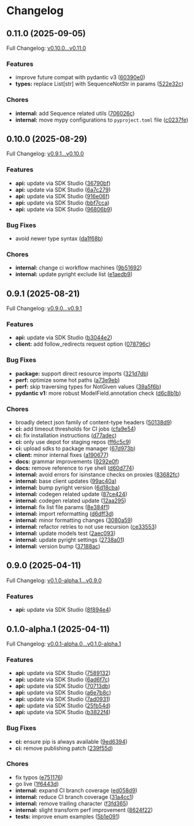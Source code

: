 # Changelog

## 0.11.0 (2025-09-05)

Full Changelog: [v0.10.0...v0.11.0](https://github.com/rsky/x-ray-webhook-python/compare/v0.10.0...v0.11.0)

### Features

* improve future compat with pydantic v3 ([60390e0](https://github.com/rsky/x-ray-webhook-python/commit/60390e0cfeaee7ce6f455f2d6a2277bee5afd209))
* **types:** replace List[str] with SequenceNotStr in params ([522e32c](https://github.com/rsky/x-ray-webhook-python/commit/522e32c1bd25f78f5f4dc954cab5142f074e2a74))


### Chores

* **internal:** add Sequence related utils ([706026c](https://github.com/rsky/x-ray-webhook-python/commit/706026cad12bdb64019990bce917a8aecbbe8032))
* **internal:** move mypy configurations to `pyproject.toml` file ([c0237fe](https://github.com/rsky/x-ray-webhook-python/commit/c0237fe12ab93a0922cffc520095a67d53be5c88))

## 0.10.0 (2025-08-29)

Full Changelog: [v0.9.1...v0.10.0](https://github.com/rsky/x-ray-webhook-python/compare/v0.9.1...v0.10.0)

### Features

* **api:** update via SDK Studio ([36790bf](https://github.com/rsky/x-ray-webhook-python/commit/36790bf3543a83bdecd188a0041f8d4bac023ae7))
* **api:** update via SDK Studio ([6a7c279](https://github.com/rsky/x-ray-webhook-python/commit/6a7c279609077da4af1200da4ffe9c5027154222))
* **api:** update via SDK Studio ([916e06f](https://github.com/rsky/x-ray-webhook-python/commit/916e06f039cef726567ea31f2312b2545abb86a7))
* **api:** update via SDK Studio ([bbf7cca](https://github.com/rsky/x-ray-webhook-python/commit/bbf7cca5919c37c28b46e50ff652b45735521063))
* **api:** update via SDK Studio ([96806b9](https://github.com/rsky/x-ray-webhook-python/commit/96806b9102d7ef26db5fa00919d32e929adfbe74))


### Bug Fixes

* avoid newer type syntax ([da1f68b](https://github.com/rsky/x-ray-webhook-python/commit/da1f68b3a8230a97ab4986fb273c943602f4224b))


### Chores

* **internal:** change ci workflow machines ([9b51692](https://github.com/rsky/x-ray-webhook-python/commit/9b51692a72360907e06d0e4564aa60d52e099069))
* **internal:** update pyright exclude list ([e1aedb9](https://github.com/rsky/x-ray-webhook-python/commit/e1aedb96a55051d1053af48304caa7a4e3818ae2))

## 0.9.1 (2025-08-21)

Full Changelog: [v0.9.0...v0.9.1](https://github.com/rsky/x-ray-webhook-python/compare/v0.9.0...v0.9.1)

### Features

* **api:** update via SDK Studio ([b3044e2](https://github.com/rsky/x-ray-webhook-python/commit/b3044e24f1feda909d0930a261ab36b8085972d8))
* **client:** add follow_redirects request option ([078796c](https://github.com/rsky/x-ray-webhook-python/commit/078796c9280d60feaaffda5844aaa3c1d24b0b55))


### Bug Fixes

* **package:** support direct resource imports ([321d7db](https://github.com/rsky/x-ray-webhook-python/commit/321d7dbd4a3b24385b6a6736bcbe8e2df844f857))
* **perf:** optimize some hot paths ([a73e9eb](https://github.com/rsky/x-ray-webhook-python/commit/a73e9ebc14898c6de937530a1083dbff6bb68452))
* **perf:** skip traversing types for NotGiven values ([39a5f6b](https://github.com/rsky/x-ray-webhook-python/commit/39a5f6bd8615d0db29d0ae571e1bf8f5cb538c74))
* **pydantic v1:** more robust ModelField.annotation check ([d6c8b1b](https://github.com/rsky/x-ray-webhook-python/commit/d6c8b1b93cd75c002e1ca6139c7bb4d3cd48a83b))


### Chores

* broadly detect json family of content-type headers ([50138d9](https://github.com/rsky/x-ray-webhook-python/commit/50138d95e88a8f3ca873fd8809ffd44e159355fa))
* **ci:** add timeout thresholds for CI jobs ([cfa9e54](https://github.com/rsky/x-ray-webhook-python/commit/cfa9e5422a7f6c7f270c7ea360b2bf42d0c36af7))
* **ci:** fix installation instructions ([d77adec](https://github.com/rsky/x-ray-webhook-python/commit/d77adecda9578814a036acf4f7b4005c5db0ec59))
* **ci:** only use depot for staging repos ([ff6c5c9](https://github.com/rsky/x-ray-webhook-python/commit/ff6c5c9e66477bb7e62441e695f00897f5e0cb34))
* **ci:** upload sdks to package manager ([67d973b](https://github.com/rsky/x-ray-webhook-python/commit/67d973bbbe00bb435b97eedd4bd791d613563fc5))
* **client:** minor internal fixes ([a190677](https://github.com/rsky/x-ray-webhook-python/commit/a190677e809444eb05f4859d6aeb45f2f14ac969))
* **docs:** grammar improvements ([9292e0f](https://github.com/rsky/x-ray-webhook-python/commit/9292e0f6fae99def2ff0a875e2bc0fe9d1d0f432))
* **docs:** remove reference to rye shell ([d60d774](https://github.com/rsky/x-ray-webhook-python/commit/d60d774d7d66d0f5c5302a313f34a78b3666b19d))
* **internal:** avoid errors for isinstance checks on proxies ([83682fc](https://github.com/rsky/x-ray-webhook-python/commit/83682fc7daac02b940359ebed5d3f2301dfde83a))
* **internal:** base client updates ([99ac40a](https://github.com/rsky/x-ray-webhook-python/commit/99ac40a87ed8d88e980486b68b02f22d14e5452b))
* **internal:** bump pyright version ([6d18cba](https://github.com/rsky/x-ray-webhook-python/commit/6d18cba29aa220fa046ee96bc00ee8f6a507313a))
* **internal:** codegen related update ([87ce424](https://github.com/rsky/x-ray-webhook-python/commit/87ce42475bffe0c088d8dd90434a561817f527ff))
* **internal:** codegen related update ([12aa295](https://github.com/rsky/x-ray-webhook-python/commit/12aa295c089fe829df2360bf810e896c5b49263b))
* **internal:** fix list file params ([8e384f1](https://github.com/rsky/x-ray-webhook-python/commit/8e384f1e9abc44a5e1cfa93af6e6753f796285d3))
* **internal:** import reformatting ([d6dff3d](https://github.com/rsky/x-ray-webhook-python/commit/d6dff3df219ee222f6fab3a226886bd383bcc6d7))
* **internal:** minor formatting changes ([3080a59](https://github.com/rsky/x-ray-webhook-python/commit/3080a5913f6788a9e167a9df27c1845b0ab3b4a4))
* **internal:** refactor retries to not use recursion ([ce33553](https://github.com/rsky/x-ray-webhook-python/commit/ce3355381e19a8639470df9c84c89b2d5f4ddb6b))
* **internal:** update models test ([2aec093](https://github.com/rsky/x-ray-webhook-python/commit/2aec09363eda87876f7b5dd08014f14518462c20))
* **internal:** update pyright settings ([2738a01](https://github.com/rsky/x-ray-webhook-python/commit/2738a01bdce410ae92ede118eb1b325cacee57bc))
* **internal:** version bump ([37188ac](https://github.com/rsky/x-ray-webhook-python/commit/37188ac318bcfcdb860aa7ebd862e3545c30ff1f))

## 0.9.0 (2025-04-11)

Full Changelog: [v0.1.0-alpha.1...v0.9.0](https://github.com/rsky/x-ray-webhook-python/compare/v0.1.0-alpha.1...v0.9.0)

### Features

* **api:** update via SDK Studio ([8f894e4](https://github.com/rsky/x-ray-webhook-python/commit/8f894e41c9cc3cedd3e77102517eb934284465ef))

## 0.1.0-alpha.1 (2025-04-11)

Full Changelog: [v0.0.1-alpha.0...v0.1.0-alpha.1](https://github.com/rsky/x-ray-webhook-python/compare/v0.0.1-alpha.0...v0.1.0-alpha.1)

### Features

* **api:** update via SDK Studio ([7589132](https://github.com/rsky/x-ray-webhook-python/commit/758913224da7f757e79a2b69702e4efe3e657435))
* **api:** update via SDK Studio ([6ad6f7c](https://github.com/rsky/x-ray-webhook-python/commit/6ad6f7c973483b885209d5b9977bb9a5a53bcc44))
* **api:** update via SDK Studio ([70713db](https://github.com/rsky/x-ray-webhook-python/commit/70713db420d314ecc01bd0747de7f87b6e1056d1))
* **api:** update via SDK Studio ([a6e7b8c](https://github.com/rsky/x-ray-webhook-python/commit/a6e7b8c5ad8ddf44d9aead6bae565b7dc0fefe5d))
* **api:** update via SDK Studio ([7ad0931](https://github.com/rsky/x-ray-webhook-python/commit/7ad093103b8806b0ba1a75ffe4f3df2e28b64992))
* **api:** update via SDK Studio ([25fb54d](https://github.com/rsky/x-ray-webhook-python/commit/25fb54d91255fda22726499a4300af346d5f84f6))
* **api:** update via SDK Studio ([b3822f4](https://github.com/rsky/x-ray-webhook-python/commit/b3822f4dc020cb66d86f36f9873db182fccf125c))


### Bug Fixes

* **ci:** ensure pip is always available ([9ed6394](https://github.com/rsky/x-ray-webhook-python/commit/9ed639475e64bd3e15afff796095232f10b646eb))
* **ci:** remove publishing patch ([239f55d](https://github.com/rsky/x-ray-webhook-python/commit/239f55d2b97739a81196c181210d09193a26a862))


### Chores

* fix typos ([e751176](https://github.com/rsky/x-ray-webhook-python/commit/e751176bb041325e27a4d019b02206a72404351d))
* go live ([1f6443d](https://github.com/rsky/x-ray-webhook-python/commit/1f6443ddea144975e7461c2ea1173a237e6e1fd7))
* **internal:** expand CI branch coverage ([ed058d9](https://github.com/rsky/x-ray-webhook-python/commit/ed058d91f5af4352297672612b62d3616a93b026))
* **internal:** reduce CI branch coverage ([31a4cc1](https://github.com/rsky/x-ray-webhook-python/commit/31a4cc18498d4747e232311d52a61045f76a4918))
* **internal:** remove trailing character ([f3fd365](https://github.com/rsky/x-ray-webhook-python/commit/f3fd365c83b4306e982ff8a8e23f45519a149c5a))
* **internal:** slight transform perf improvement ([8624f22](https://github.com/rsky/x-ray-webhook-python/commit/8624f22e40b6de617197458b6da4ab15185bbdc6))
* **tests:** improve enum examples ([5b1e091](https://github.com/rsky/x-ray-webhook-python/commit/5b1e091f45c09c60ff674930b8aecd9e3b6c3385))
